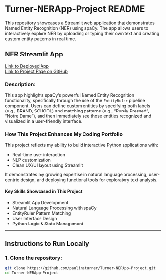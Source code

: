 # Turner-NERApp-Project README

This repository showcases a Streamlit web application that demonstrates Named Entity Recognition (NER) using spaCy. The app allows users to interactively explore NER by uploading or typing their own text and creating custom entity patterns in real time.

## NER Streamlit App
[Link to Deployed App](https://share.streamlit.io/your-app-url)  
[Link to Project Page on GitHub](https://github.com/paulinaturner/TURNER-Python-Portfolio/blob/main/NERStreamlitApp/NERStreamlitApp.py)

### Description:
This app highlights spaCy’s powerful Named Entity Recognition functionality, specifically through the use of the `EntityRuler` pipeline component. Users can define custom entities by specifying both labels (e.g., BRAND, SCHOOL) and matching patterns (e.g., “Purely Pressed”, “Notre Dame”), and then immediately see those entities recognized and visualized in a user-friendly interface.

### How This Project Enhances My Coding Portfolio
This project reflects my ability to build interactive Python applications with:
- Real-time user interaction
- NLP customization
- Clean UX/UI layout using Streamlit

It demonstrates my growing expertise in natural language processing, user-centric design, and deploying functional tools for exploratory text analysis.

#### Key Skills Showcased in This Project
- Streamlit App Development  
- Natural Language Processing with spaCy  
- EntityRuler Pattern Matching  
- User Interface Design  
- Python Logic & State Management  

---

## Instructions to Run Locally

### 1. Clone the repository:
```bash
git clone https://github.com/paulinaturner/Turner-NERApp-Project.git
cd Turner-NERApp-Project
